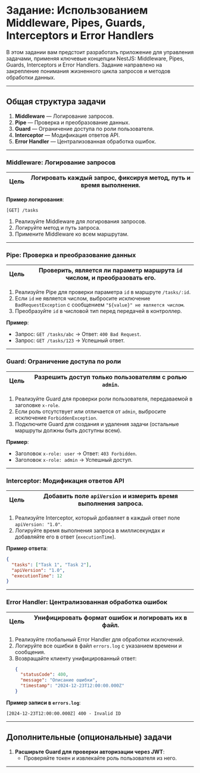 # Задание: Использованием Middleware, Pipes, Guards, Interceptors и Error Handlers

В этом задании вам предстоит разработать приложение для управления задачами, применяя ключевые концепции NestJS: Middleware, Pipes, Guards, Interceptors и Error Handlers. Задание направлено на закрепление понимания жизненного цикла запросов и методов обработки данных.

---

## **Общая структура задачи**

1. **Middleware** — Логирование запросов.
2. **Pipe** — Проверка и преобразование данных.
3. **Guard** — Ограничение доступа по роли пользователя.
4. **Interceptor** — Модификация ответов API.
5. **Error Handler** — Централизованная обработка ошибок.

---

### **Middleware: Логирование запросов**

| **Цель** | Логировать каждый запрос, фиксируя метод, путь и время выполнения. |
| -------- | ------------------------------------------------------------------ |

**Пример логирования**:

```plaintext
[GET] /tasks
```

1. Реализуйте Middleware для логирования запросов.
2. Логируйте метод и путь запроса.
3. Примените Middleware ко всем маршрутам.

---

### **Pipe: Проверка и преобразование данных**

| **Цель** | Проверить, является ли параметр маршрута `id` числом, и преобразовать его. |
| -------- | -------------------------------------------------------------------------- |

1. Реализуйте Pipe для проверки параметра `id` в маршруте `/tasks/:id`.
2. Если `id` не является числом, выбросите исключение `BadRequestException` с сообщением `"${value}" не является числом`.
3. Преобразуйте `id` в числовой тип перед передачей в контроллер.

**Пример**:

- Запрос: `GET /tasks/abc` -> Ответ: `400 Bad Request`.
- Запрос: `GET /tasks/123` -> Успешный ответ.

---

### **Guard: Ограничение доступа по роли**

| **Цель** | Разрешить доступ только пользователям с ролью `admin`. |
| -------- | ------------------------------------------------------ |

1. Реализуйте Guard для проверки роли пользователя, передаваемой в заголовке `x-role`.
2. Если роль отсутствует или отличается от `admin`, выбросите исключение `ForbiddenException`.
3. Подключите Guard для создания и удаления задачи (остальные маршруты должны быть доступны всем).

**Пример**:

- Заголовок `x-role: user` -> Ответ: `403 Forbidden`.
- Заголовок `x-role: admin` -> Успешный доступ.

---

### **Interceptor: Модификация ответов API**

| **Цель** | Добавить поле `apiVersion` и измерить время выполнения запроса. |
| -------- | --------------------------------------------------------------- |

1. Реализуйте Interceptor, который добавляет в каждый ответ поле `apiVersion: "1.0"`.
2. Логируйте время выполнения запроса в миллисекундах и добавляйте его в ответ (`executionTime`).

**Пример ответа**:

```json
{
  "tasks": ["Task 1", "Task 2"],
  "apiVersion": "1.0",
  "executionTime": 12
}
```

---

### **Error Handler: Централизованная обработка ошибок**

| **Цель** | Унифицировать формат ошибок и логировать их в файл. |
| -------- | --------------------------------------------------- |

1. Реализуйте глобальный Error Handler для обработки исключений.
2. Логируйте все ошибки в файл `errors.log` с указанием времени и сообщения.
3. Возвращайте клиенту унифицированный ответ:
   ```json
   {
     "statusCode": 400,
     "message": "Описание ошибки",
     "timestamp": "2024-12-23T12:00:00.000Z"
   }
   ```

**Пример записи в `errors.log`**:

```plaintext
[2024-12-23T12:00:00.000Z] 400 - Invalid ID
```

---

## **Дополнительные (опциональные) задачи**

1. **Расширьте Guard для проверки авторизации через JWT**:
   - Проверяйте токен и извлекайте роль пользователя из него.

---
